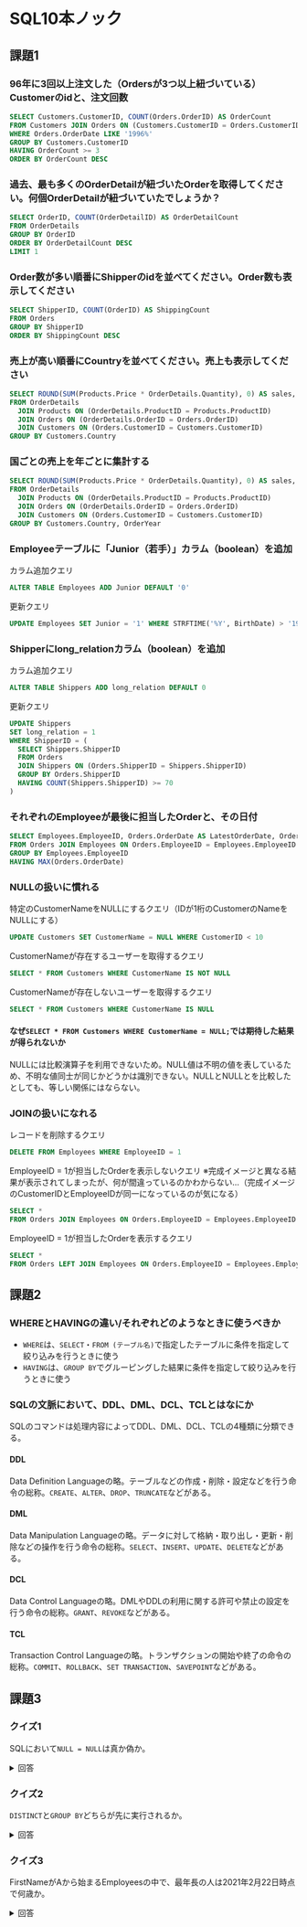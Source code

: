 # SQL10本ノック

## 課題1

### 96年に3回以上注文した（Ordersが3つ以上紐づいている）Customerのidと、注文回数

```sql
SELECT Customers.CustomerID, COUNT(Orders.OrderID) AS OrderCount
FROM Customers JOIN Orders ON (Customers.CustomerID = Orders.CustomerID)
WHERE Orders.OrderDate LIKE '1996%'
GROUP BY Customers.CustomerID
HAVING OrderCount >= 3
ORDER BY OrderCount DESC
```

### 過去、最も多くのOrderDetailが紐づいたOrderを取得してください。何個OrderDetailが紐づいていたでしょうか？

```sql
SELECT OrderID, COUNT(OrderDetailID) AS OrderDetailCount
FROM OrderDetails
GROUP BY OrderID
ORDER BY OrderDetailCount DESC
LIMIT 1
```

### Order数が多い順番にShipperのidを並べてください。Order数も表示してください

```sql
SELECT ShipperID, COUNT(OrderID) AS ShippingCount
FROM Orders
GROUP BY ShipperID
ORDER BY ShippingCount DESC
```

### 売上が高い順番にCountryを並べてください。売上も表示してください

```sql
SELECT ROUND(SUM(Products.Price * OrderDetails.Quantity), 0) AS sales, Customers.Country AS Country
FROM OrderDetails
  JOIN Products ON (OrderDetails.ProductID = Products.ProductID)
  JOIN Orders ON (OrderDetails.OrderID = Orders.OrderID)
  JOIN Customers ON (Orders.CustomerID = Customers.CustomerID)
GROUP BY Customers.Country
```

### 国ごとの売上を年ごとに集計する

```sql
SELECT ROUND(SUM(Products.Price * OrderDetails.Quantity), 0) AS sales, STRFTIME('%Y', Orders.OrderDate) AS OrderYear, Customers.Country AS Country
FROM OrderDetails
  JOIN Products ON (OrderDetails.ProductID = Products.ProductID)
  JOIN Orders ON (OrderDetails.OrderID = Orders.OrderID)
  JOIN Customers ON (Orders.CustomerID = Customers.CustomerID)
GROUP BY Customers.Country, OrderYear
```

### Employeeテーブルに「Junior（若手）」カラム（boolean）を追加

カラム追加クエリ

```sql
ALTER TABLE Employees ADD Junior DEFAULT '0'
```

更新クエリ

```sql
UPDATE Employees SET Junior = '1' WHERE STRFTIME('%Y', BirthDate) > '1960'
```

### Shipperにlong_relationカラム（boolean）を追加

カラム追加クエリ

```sql
ALTER TABLE Shippers ADD long_relation DEFAULT 0
```

更新クエリ

```sql
UPDATE Shippers
SET long_relation = 1
WHERE ShipperID = (
  SELECT Shippers.ShipperID
  FROM Orders
  JOIN Shippers ON (Orders.ShipperID = Shippers.ShipperID)
  GROUP BY Orders.ShipperID
  HAVING COUNT(Shippers.ShipperID) >= 70
)
```

### それぞれのEmployeeが最後に担当したOrderと、その日付

```sql
SELECT Employees.EmployeeID, Orders.OrderDate AS LatestOrderDate, Orders.OrderID
FROM Orders JOIN Employees ON Orders.EmployeeID = Employees.EmployeeID
GROUP BY Employees.EmployeeID
HAVING MAX(Orders.OrderDate)
```

### NULLの扱いに慣れる

特定のCustomerNameをNULLにするクエリ（IDが1桁のCustomerのNameをNULLにする）

```sql
UPDATE Customers SET CustomerName = NULL WHERE CustomerID < 10
```

CustomerNameが存在するユーザーを取得するクエリ

```sql
SELECT * FROM Customers WHERE CustomerName IS NOT NULL
```

CustomerNameが存在しないユーザーを取得するクエリ

```sql
SELECT * FROM Customers WHERE CustomerName IS NULL
```

#### なぜ`SELECT * FROM Customers WHERE CustomerName = NULL;`では期待した結果が得られないか

NULLには比較演算子を利用できないため。NULL値は不明の値を表しているため、不明な値同士が同じかどうかは識別できない。NULLとNULLとを比較したとしても、等しい関係にはならない。

### JOINの扱いになれる

レコードを削除するクエリ

```sql
DELETE FROM Employees WHERE EmployeeID = 1
```

EmployeeID = 1が担当したOrderを表示しないクエリ
※完成イメージと異なる結果が表示されてしまったが、何が間違っているのかわからない…（完成イメージのCustomerIDとEmployeeIDが同一になっているのが気になる）

```sql
SELECT *
FROM Orders JOIN Employees ON Orders.EmployeeID = Employees.EmployeeID
```

EmployeeID = 1が担当したOrderを表示するクエリ

```sql
SELECT *
FROM Orders LEFT JOIN Employees ON Orders.EmployeeID = Employees.EmployeeID
```

## 課題2

### WHEREとHAVINGの違い/それぞれどのようなときに使うべきか

- `WHERE`は、`SELECT`・`FROM (テーブル名)`で指定したテーブルに条件を指定して絞り込みを行うときに使う
- `HAVING`は、`GROUP BY`でグルーピングした結果に条件を指定して絞り込みを行うときに使う

### SQLの文脈において、DDL、DML、DCL、TCLとはなにか

SQLのコマンドは処理内容によってDDL、DML、DCL、TCLの4種類に分類できる。

#### DDL

Data Definition Languageの略。テーブルなどの作成・削除・設定などを行う命令の総称。`CREATE`、`ALTER`、`DROP`、`TRUNCATE`などがある。

#### DML

Data Manipulation Languageの略。データに対して格納・取り出し・更新・削除などの操作を行う命令の総称。`SELECT`、`INSERT`、`UPDATE`、`DELETE`などがある。

#### DCL

Data Control Languageの略。DMLやDDLの利用に関する許可や禁止の設定を行う命令の総称。`GRANT`、`REVOKE`などがある。

#### TCL

Transaction Control Languageの略。トランザクションの開始や終了の命令の総称。`COMMIT`、`ROLLBACK`、`SET TRANSACTION`、`SAVEPOINT`などがある。

## 課題3

### クイズ1

SQLにおいて`NULL = NULL`は真か偽か。

<details>
  <summary>回答</summary>

  偽。SQLにおいてNULL値は不明の値を表しているため、不明な値同士が同じかどうかは識別できない。
</details>

### クイズ2

`DISTINCT`と`GROUP BY`どちらが先に実行されるか。

<details>
  <summary>回答</summary>

  `GROUP BY`。

</details>

### クイズ3

FirstNameがAから始まるEmployeesの中で、最年長の人は2021年2月22日時点で何歳か。

<details>
  <summary>回答</summary>

  92歳。下記のクエリで取得できる。

  ```sql
  SELECT * FROM Employees WHERE FirstName LIKE 'A%' ORDER BY BirthDate ASC LIMIT 1
  ```

</details>
